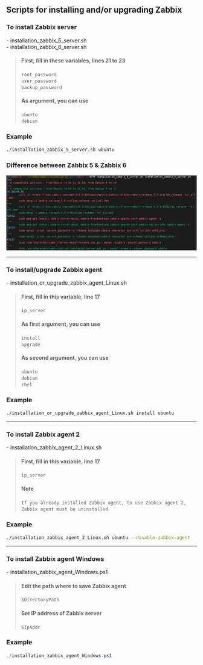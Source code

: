 ## Scripts for installing and/or upgrading Zabbix

### To install Zabbix server

\- installation_zabbix_5_server.sh  
\- installation_zabbix_6_server.sh

> #### First, fill in these variables, lines 21 to 23
>
> `root_password`  
> `user_password`  
> `backup_password`
>
> #### As argument, you can use
>
> `ubuntu`  
> `debian`

### Example

```bash
./installation_zabbix_5_server.sh ubuntu
```

### Difference between Zabbix 5 & Zabbix 6
![This is a alt text](https://github.com/matthieu-rdt/Zabbix/blob/main/Pictures/Difference%20Zabbix%205%20%26%206.png "Screenshot of terminal")

***

### To install/upgrade Zabbix agent

\- installation_or_upgrade_zabbix_agent_Linux.sh

> #### First, fill in this variable, line 17
>
> `ip_server`
>
> #### As first argument, you can use
>
> `install`  
> `upgrade`
>
> #### As second argument, you can use
>
> `ubuntu`  
> `debian`  
> `rhel`

### Example

```bash
./installation_or_upgrade_zabbix_agent_Linux.sh install ubuntu
```

***

### To install Zabbix agent 2

\- installation_zabbix_agent_2_Linux.sh

> #### First, fill in this variable, line 17
>
> `ip_server`
> 
> #### Note
>
> `If you already installed Zabbix agent, to use Zabbix agent 2, Zabbix agent must be uninstalled`

### Example

```bash
./installation_zabbix_agent_2_Linux.sh ubuntu --disable-zabbix-agent
```

***

### To install Zabbix agent Windows

\- installation_zabbix_agent_Windows.ps1

> #### Edit the path where to save Zabbix agent
>
> `$DirectoryPath`
>
> #### Set IP address of Zabbix server
>
> `$IpAddr`

### Example

```powershell
./installation_zabbix_agent_Windows.ps1
```
